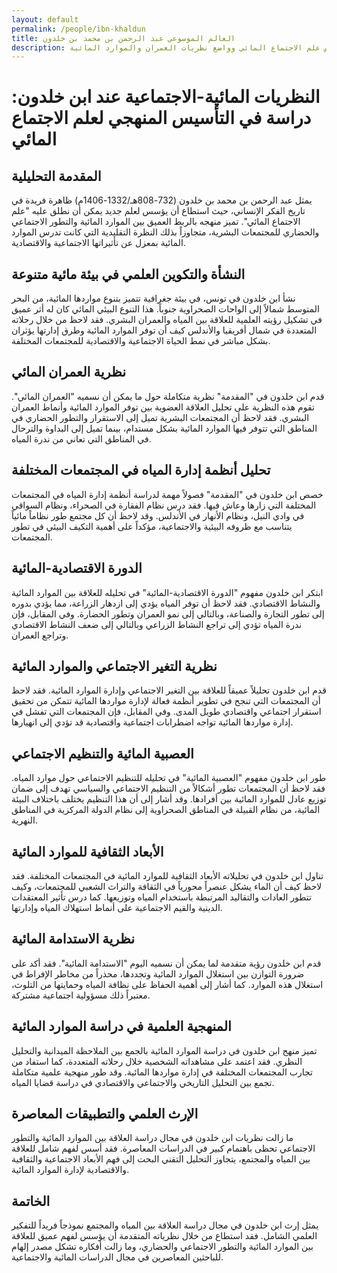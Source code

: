 ```yaml
---
layout: default
permalink: /people/ibn-khaldun
title: العالم الموسوعي عبد الرحمن بن محمد بن خلدون
description: مؤسس علم الاجتماع المائي وواضع نظريات العمران والموارد المائية
---
```


# النظريات المائية-الاجتماعية عند ابن خلدون: دراسة في التأسيس المنهجي لعلم الاجتماع المائي

## المقدمة التحليلية

يمثل عبد الرحمن بن محمد بن خلدون (732-808هـ/1332-1406م) ظاهرة فريدة في تاريخ الفكر الإنساني، حيث استطاع أن يؤسس لعلم جديد يمكن أن نطلق عليه "علم الاجتماع المائي". تميز منهجه بالربط العميق بين الموارد المائية والتطور الاجتماعي والحضاري للمجتمعات البشرية، متجاوزاً بذلك النظرة التقليدية التي كانت تدرس الموارد المائية بمعزل عن تأثيراتها الاجتماعية والاقتصادية.

## النشأة والتكوين العلمي في بيئة مائية متنوعة

نشأ ابن خلدون في تونس، في بيئة جغرافية تتميز بتنوع مواردها المائية، من البحر المتوسط شمالاً إلى الواحات الصحراوية جنوباً. هذا التنوع البيئي المائي كان له أثر عميق في تشكيل رؤيته العلمية للعلاقة بين المياه والعمران البشري. فقد لاحظ من خلال رحلاته المتعددة في شمال أفريقيا والأندلس كيف أن توفر الموارد المائية وطرق إدارتها يؤثران بشكل مباشر في نمط الحياة الاجتماعية والاقتصادية للمجتمعات المختلفة.

## نظرية العمران المائي

قدم ابن خلدون في "المقدمة" نظرية متكاملة حول ما يمكن أن نسميه "العمران المائي". تقوم هذه النظرية على تحليل العلاقة العضوية بين توفر الموارد المائية وأنماط العمران البشري. فقد لاحظ أن المجتمعات البشرية تميل إلى الاستقرار والتطور الحضاري في المناطق التي تتوفر فيها الموارد المائية بشكل مستدام، بينما تميل إلى البداوة والترحال في المناطق التي تعاني من ندرة المياه.

## تحليل أنظمة إدارة المياه في المجتمعات المختلفة

خصص ابن خلدون في "المقدمة" فصولاً مهمة لدراسة أنظمة إدارة المياه في المجتمعات المختلفة التي زارها وعاش فيها. فقد درس نظام الفقارة في الصحراء، ونظام السواقي في وادي النيل، ونظام الأنهار في الأندلس. وقد لاحظ أن كل مجتمع طور نظاماً مائياً يتناسب مع ظروفه البيئية والاجتماعية، مؤكداً على أهمية التكيف البيئي في تطور المجتمعات.

## الدورة الاقتصادية-المائية

ابتكر ابن خلدون مفهوم "الدورة الاقتصادية-المائية" في تحليله للعلاقة بين الموارد المائية والنشاط الاقتصادي. فقد لاحظ أن توفر المياه يؤدي إلى ازدهار الزراعة، مما يؤدي بدوره إلى تطور التجارة والصناعة، وبالتالي إلى نمو العمران وتطور الحضارة. وفي المقابل، فإن ندرة المياه تؤدي إلى تراجع النشاط الزراعي وبالتالي إلى ضعف النشاط الاقتصادي وتراجع العمران.

## نظرية التغير الاجتماعي والموارد المائية

قدم ابن خلدون تحليلاً عميقاً للعلاقة بين التغير الاجتماعي وإدارة الموارد المائية. فقد لاحظ أن المجتمعات التي تنجح في تطوير أنظمة فعالة لإدارة مواردها المائية تتمكن من تحقيق استقرار اجتماعي واقتصادي طويل المدى. وفي المقابل، فإن المجتمعات التي تفشل في إدارة مواردها المائية تواجه اضطرابات اجتماعية واقتصادية قد تؤدي إلى انهيارها.

## العصبية المائية والتنظيم الاجتماعي

طور ابن خلدون مفهوم "العصبية المائية" في تحليله للتنظيم الاجتماعي حول موارد المياه. فقد لاحظ أن المجتمعات تطور أشكالاً من التنظيم الاجتماعي والسياسي تهدف إلى ضمان توزيع عادل للموارد المائية بين أفرادها. وقد أشار إلى أن هذا التنظيم يختلف باختلاف البيئة المائية، من نظام القبيلة في المناطق الصحراوية إلى نظام الدولة المركزية في المناطق النهرية.

## الأبعاد الثقافية للموارد المائية

تناول ابن خلدون في تحليلاته الأبعاد الثقافية للموارد المائية في المجتمعات المختلفة. فقد لاحظ كيف أن الماء يشكل عنصراً محورياً في الثقافة والتراث الشعبي للمجتمعات، وكيف تتطور العادات والتقاليد المرتبطة باستخدام المياه وتوزيعها. كما درس تأثير المعتقدات الدينية والقيم الاجتماعية على أنماط استهلاك المياه وإدارتها.

## نظرية الاستدامة المائية

قدم ابن خلدون رؤية متقدمة لما يمكن أن نسميه اليوم "الاستدامة المائية". فقد أكد على ضرورة التوازن بين استغلال الموارد المائية وتجددها، محذراً من مخاطر الإفراط في استغلال هذه الموارد. كما أشار إلى أهمية الحفاظ على نظافة المياه وحمايتها من التلوث، معتبراً ذلك مسؤولية اجتماعية مشتركة.

## المنهجية العلمية في دراسة الموارد المائية

تميز منهج ابن خلدون في دراسة الموارد المائية بالجمع بين الملاحظة الميدانية والتحليل النظري. فقد اعتمد على مشاهداته الشخصية خلال رحلاته المتعددة، كما استفاد من تجارب المجتمعات المختلفة في إدارة مواردها المائية. وقد طور منهجية علمية متكاملة تجمع بين التحليل التاريخي والاجتماعي والاقتصادي في دراسة قضايا المياه.

## الإرث العلمي والتطبيقات المعاصرة

ما زالت نظريات ابن خلدون في مجال دراسة العلاقة بين الموارد المائية والتطور الاجتماعي تحظى باهتمام كبير في الدراسات المعاصرة. فقد أسس لفهم شامل للعلاقة بين المياه والمجتمع، يتجاوز التحليل التقني البحت إلى فهم الأبعاد الاجتماعية والثقافية والاقتصادية لإدارة الموارد المائية.

## الخاتمة

يمثل إرث ابن خلدون في مجال دراسة العلاقة بين المياه والمجتمع نموذجاً فريداً للتفكير العلمي الشامل. فقد استطاع من خلال نظرياته المتقدمة أن يؤسس لفهم عميق للعلاقة بين الموارد المائية والتطور الاجتماعي والحضاري، وما زالت أفكاره تشكل مصدر إلهام للباحثين المعاصرين في مجال الدراسات المائية والاجتماعية.
